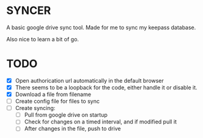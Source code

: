 # SYNCER

A basic google drive sync tool.
Made for me to sync my keepass database.

Also nice to learn a bit of go.

# TODO

- [x] Open authorication url automatically in the default browser
- [x] There seems to be a loopback for the code, either handle it or disable it.
- [x] Download a file from filename
- [ ] Create config file for files to sync
- [ ] Create syncing:
    - [ ] Pull from google drive on startup
    - [ ] Check for changes on a timed interval, and if modified pull it
    - [ ] After changes in the file, push to drive
